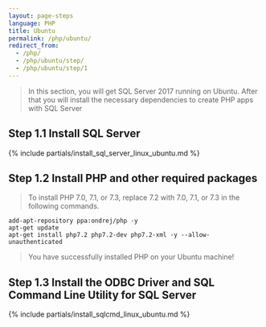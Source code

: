 ```yaml
---
layout: page-steps
language: PHP
title: Ubuntu
permalink: /php/ubuntu/
redirect_from:
  - /php/
  - /php/ubuntu/step/
  - /php/ubuntu/step/1
---
```


> In this section, you will get SQL Server 2017 running on Ubuntu. After that you will install the necessary dependencies to create PHP apps with SQL Server

## Step 1.1 Install SQL Server
{% include partials/install_sql_server_linux_ubuntu.md %}

## Step 1.2 Install PHP and other required packages

> To install PHP 7.0, 7.1, or 7.3, replace 7.2 with 7.0, 7.1, or 7.3 in the following commands.

```terminal
add-apt-repository ppa:ondrej/php -y
apt-get update
apt-get install php7.2 php7.2-dev php7.2-xml -y --allow-unauthenticated
```
> You have successfully installed PHP on your Ubuntu machine! 
## Step 1.3 Install the ODBC Driver and SQL Command Line Utility for SQL Server

{% include partials/install_sqlcmd_linux_ubuntu.md %}

